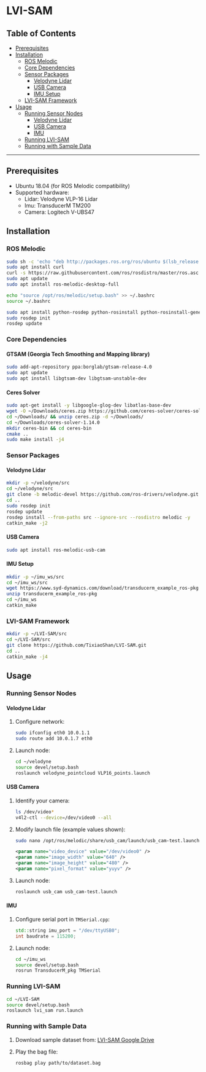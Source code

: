 # LVI-SAM

## Table of Contents
- [Prerequisites](#prerequisites)
- [Installation](#installation)
  - [ROS Melodic](#ros-melodic)
  - [Core Dependencies](#core-dependencies)
  - [Sensor Packages](#sensor-packages)
    - [Velodyne Lidar](#velodyne-lidar)
    - [USB Camera](#usb-camera)
    - [IMU Setup](#imu-setup)
  - [LVI-SAM Framework](#lvi-sam-framework)
- [Usage](#usage)
  - [Running Sensor Nodes](#running-sensor-nodes)
    - [Velodyne Lidar](#velodyne-lidar-1)
    - [USB Camera](#usb-camera-1)
    - [IMU](#imu)
  - [Running LVI-SAM](#running-lvi-sam)
  - [Running with Sample Data](#running-with-sample-data)

---

## Prerequisites
- Ubuntu 18.04 (for ROS Melodic compatibility)
- Supported hardware:
  - Lidar: Velodyne VLP-16 Lidar
  - Imu: TransducerM TM200
  - Camera: Logitech V-UBS47

## Installation

### ROS Melodic
```bash
sudo sh -c 'echo "deb http://packages.ros.org/ros/ubuntu $(lsb_release -sc) main" > /etc/apt/sources.list.d/ros-latest.list'
sudo apt install curl
curl -s https://raw.githubusercontent.com/ros/rosdistro/master/ros.asc | sudo apt-key add -
sudo apt update
sudo apt install ros-melodic-desktop-full

echo "source /opt/ros/melodic/setup.bash" >> ~/.bashrc
source ~/.bashrc

sudo apt install python-rosdep python-rosinstall python-rosinstall-generator python-wstool build-essential
sudo rosdep init
rosdep update
```

### Core Dependencies

#### GTSAM (Georgia Tech Smoothing and Mapping library)
```bash
sudo add-apt-repository ppa:borglab/gtsam-release-4.0
sudo apt update
sudo apt install libgtsam-dev libgtsam-unstable-dev
```

#### Ceres Solver
```bash
sudo apt-get install -y libgoogle-glog-dev libatlas-base-dev
wget -O ~/Downloads/ceres.zip https://github.com/ceres-solver/ceres-solver/archive/1.14.0.zip
cd ~/Downloads/ && unzip ceres.zip -d ~/Downloads/
cd ~/Downloads/ceres-solver-1.14.0
mkdir ceres-bin && cd ceres-bin
cmake ..
sudo make install -j4
```

### Sensor Packages

#### Velodyne Lidar
```bash
mkdir -p ~/velodyne/src
cd ~/velodyne/src
git clone -b melodic-devel https://github.com/ros-drivers/velodyne.git
cd ..
sudo rosdep init
rosdep update
rosdep install --from-paths src --ignore-src --rosdistro melodic -y
catkin_make -j2
```

#### USB Camera
```bash
sudo apt install ros-melodic-usb-cam
```

#### IMU Setup
```bash
mkdir -p ~/imu_ws/src
cd ~/imu_ws/src
wget https://www.syd-dynamics.com/download/transducerm_example_ros-pkg
unzip transducerm_example_ros-pkg
cd ~/imu_ws
catkin_make
```

### LVI-SAM Framework
```bash
mkdir -p ~/LVI-SAM/src
cd ~/LVI-SAM/src
git clone https://github.com/TixiaoShan/LVI-SAM.git
cd ..
catkin_make -j4
```

## Usage

### Running Sensor Nodes

#### Velodyne Lidar
1. Configure network:
   ```bash
   sudo ifconfig eth0 10.0.1.1
   sudo route add 10.0.1.7 eth0
   ```

2. Launch node:
   ```bash
   cd ~/velodyne
   source devel/setup.bash
   roslaunch velodyne_pointcloud VLP16_points.launch
   ```

#### USB Camera
1. Identify your camera:
   ```bash
   ls /dev/video*
   v4l2-ctl --device=/dev/video0 --all
   ```

2. Modify launch file (example values shown):
   ```bash
   sudo nano /opt/ros/melodic/share/usb_cam/launch/usb_cam-test.launch
   ```
   ```xml
   <param name="video_device" value="/dev/video0" />
   <param name="image_width" value="640" />
   <param name="image_height" value="480" />
   <param name="pixel_format" value="yuyv" />
   ```

3. Launch node:
   ```bash
   roslaunch usb_cam usb_cam-test.launch
   ```

#### IMU
1. Configure serial port in `TMSerial.cpp`:
   ```cpp
   std::string imu_port = "/dev/ttyUSB0";
   int baudrate = 115200;
   ```

2. Launch node:
   ```bash
   cd ~/imu_ws
   source devel/setup.bash
   rosrun TransducerM_pkg TMSerial
   ```

### Running LVI-SAM
```bash
cd ~/LVI-SAM
source devel/setup.bash
roslaunch lvi_sam run.launch
```

### Running with Sample Data
1. Download sample dataset from:
   [LVI-SAM Google Drive](https://drive.google.com/drive/folders/1q2NZnsgNmezFemoxhHnrDnp1JV_bqrgV)

2. Play the bag file:
   ```bash
   rosbag play path/to/dataset.bag
   ```
